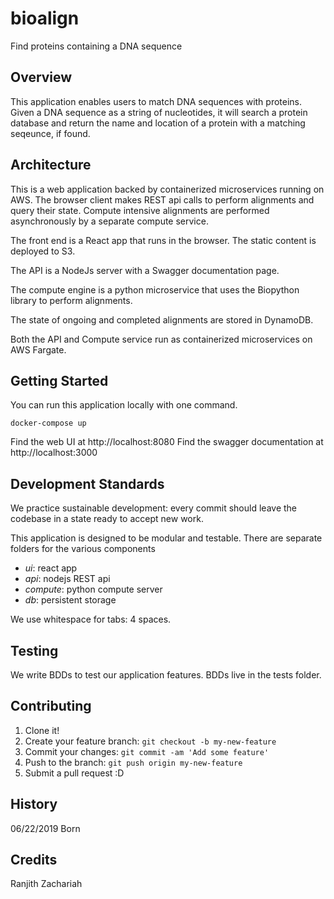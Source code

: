 # bioalign
Find proteins containing a DNA sequence

## Overview
This application enables users to match DNA sequences with proteins. Given a DNA sequence as a string of nucleotides, it will search a protein database and return the name and location of a protein with a matching seqeunce, if found.

## Architecture
This is a web application backed by containerized microservices running on AWS. The browser client makes REST api calls to perform alignments and query their state. Compute intensive alignments are performed asynchronously by a separate compute service.

The front end is a React app that runs in the browser. The static content is deployed to S3.

The API is a NodeJs server with a Swagger documentation page.

The compute engine is a python microservice that uses the Biopython library to perform alignments.

The state of ongoing and completed alignments are stored in DynamoDB.

Both the API and Compute service run as containerized microservices on AWS Fargate.

## Getting Started
You can run this application locally with one command.
```
docker-compose up
```
Find the web UI at http://localhost:8080
Find the swagger documentation at http://localhost:3000

## Development Standards
We practice sustainable development: every commit should leave the codebase in a state ready to accept new work.

This application is designed to be modular and testable. There are separate folders for the various components

- *ui*: react app
- *api*: nodejs REST api
- *compute*: python compute server
- *db*: persistent storage

We use whitespace for tabs: 4 spaces.

## Testing
We write BDDs to test our application features. BDDs live in the tests folder.

## Contributing
1. Clone it!
2. Create your feature branch: `git checkout -b my-new-feature`
3. Commit your changes: `git commit -am 'Add some feature'`
4. Push to the branch: `git push origin my-new-feature`
5. Submit a pull request :D

## History
06/22/2019    Born

## Credits
Ranjith Zachariah
